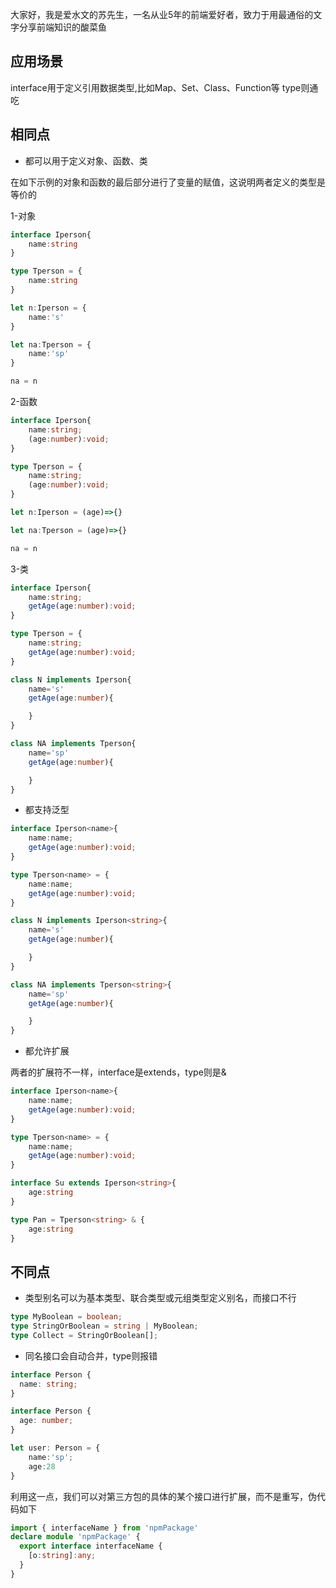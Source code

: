 大家好，我是爱水文的苏先生，一名从业5年的前端爱好者，致力于用最通俗的文字分享前端知识的酸菜鱼
## 应用场景

interface用于定义引用数据类型,比如Map、Set、Class、Function等
type则通吃

## 相同点

- 都可以用于定义对象、函数、类

在如下示例的对象和函数的最后部分进行了变量的赋值，这说明两者定义的类型是等价的

1-对象

```ts
interface Iperson{
    name:string
}

type Tperson = {
    name:string
}

let n:Iperson = {
    name:'s'
}

let na:Tperson = {
    name:'sp'
}

na = n
```

2-函数

```ts
interface Iperson{
    name:string;
    (age:number):void;
}

type Tperson = {
    name:string;
    (age:number):void;
}

let n:Iperson = (age)=>{}

let na:Tperson = (age)=>{}

na = n
```

3-类

```ts
interface Iperson{
    name:string;
    getAge(age:number):void;
}

type Tperson = {
    name:string;
    getAge(age:number):void;
}

class N implements Iperson{
    name='s'
    getAge(age:number){

    }
}

class NA implements Tperson{
    name='sp'
    getAge(age:number){

    }
}
```

- 都支持泛型

```ts
interface Iperson<name>{
    name:name;
    getAge(age:number):void;
}

type Tperson<name> = {
    name:name;
    getAge(age:number):void;
}

class N implements Iperson<string>{
    name='s'
    getAge(age:number){

    }
}

class NA implements Tperson<string>{
    name='sp'
    getAge(age:number){

    }
}
```


- 都允许扩展

两者的扩展符不一样，interface是extends，type则是&

```ts
interface Iperson<name>{
    name:name;
    getAge(age:number):void;
}

type Tperson<name> = {
    name:name;
    getAge(age:number):void;
}

interface Su extends Iperson<string>{
    age:string
}

type Pan = Tperson<string> & {
    age:string
}
```

## 不同点

- 类型别名可以为基本类型、联合类型或元组类型定义别名，而接口不行

```ts
type MyBoolean = boolean;
type StringOrBoolean = string | MyBoolean;
type Collect = StringOrBoolean[];
```

- 同名接口会自动合并，type则报错

```ts
interface Person {
  name: string;
}

interface Person {
  age: number;
}

let user: Person = {
    name:'sp';
    age:28
}
```

利用这一点，我们可以对第三方包的具体的某个接口进行扩展，而不是重写，伪代码如下

```ts
import { interfaceName } from 'npmPackage'
declare module 'npmPackage' {
  export interface interfaceName {
    [o:string]:any;
  }
}
```
